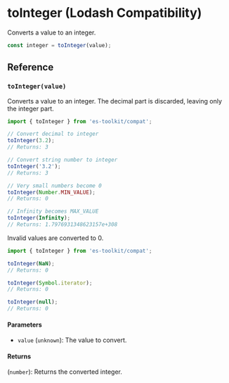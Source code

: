 # toInteger (Lodash Compatibility)

Converts a value to an integer.

```typescript
const integer = toInteger(value);
```

## Reference

### `toInteger(value)`

Converts a value to an integer. The decimal part is discarded, leaving only the integer part.

```typescript
import { toInteger } from 'es-toolkit/compat';

// Convert decimal to integer
toInteger(3.2);
// Returns: 3

// Convert string number to integer
toInteger('3.2');
// Returns: 3

// Very small numbers become 0
toInteger(Number.MIN_VALUE);
// Returns: 0

// Infinity becomes MAX_VALUE
toInteger(Infinity);
// Returns: 1.7976931348623157e+308
```

Invalid values are converted to 0.

```typescript
import { toInteger } from 'es-toolkit/compat';

toInteger(NaN);
// Returns: 0

toInteger(Symbol.iterator);
// Returns: 0

toInteger(null);
// Returns: 0
```

#### Parameters

- `value` (`unknown`): The value to convert.

#### Returns

(`number`): Returns the converted integer.
